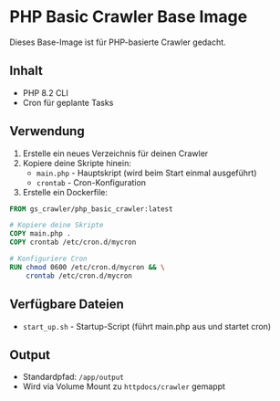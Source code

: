 # PHP Basic Crawler Base Image

Dieses Base-Image ist für PHP-basierte Crawler gedacht.

## Inhalt

- PHP 8.2 CLI
- Cron für geplante Tasks

## Verwendung

1. Erstelle ein neues Verzeichnis für deinen Crawler
2. Kopiere deine Skripte hinein:
   - `main.php` - Hauptskript (wird beim Start einmal ausgeführt)
   - `crontab` - Cron-Konfiguration
3. Erstelle ein Dockerfile:

```dockerfile
FROM gs_crawler/php_basic_crawler:latest

# Kopiere deine Skripte
COPY main.php .
COPY crontab /etc/cron.d/mycron

# Konfiguriere Cron
RUN chmod 0600 /etc/cron.d/mycron && \
    crontab /etc/cron.d/mycron
```

## Verfügbare Dateien

- `start_up.sh` - Startup-Script (führt main.php aus und startet cron)

## Output

- Standardpfad: `/app/output`
- Wird via Volume Mount zu `httpdocs/crawler` gemappt
